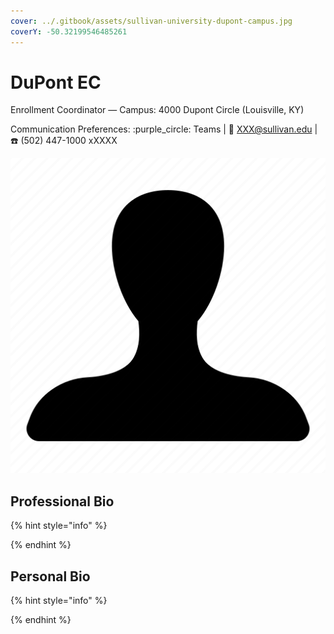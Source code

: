 ```yaml
---
cover: ../.gitbook/assets/sullivan-university-dupont-campus.jpg
coverY: -50.32199546485261
---
```


# DuPont EC

Enrollment Coordinator — Campus: 4000 Dupont Circle (Louisville, KY)

Communication Preferences: :purple\_circle: Teams | :e-mail: XXX@sullivan.edu | :telephone: (502) 447-1000 xXXXX

![](../.gitbook/assets/unisex-avatar.png)

## Professional Bio

{% hint style="info" %}

{% endhint %}

## Personal Bio

{% hint style="info" %}

{% endhint %}
